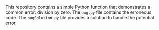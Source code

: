 This repository contains a simple Python function that demonstrates a common error: division by zero. The `bug.py` file contains the erroneous code. The `bugSolution.py` file provides a solution to handle the potential error.